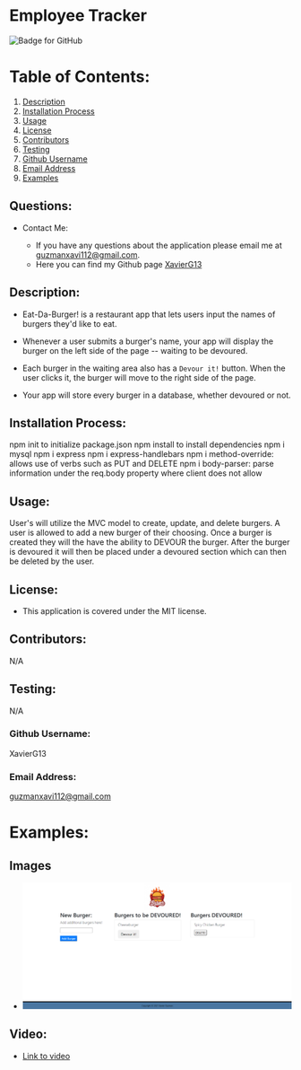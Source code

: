 # Employee Tracker
  ![Badge for GitHub](https://img.shields.io/static/v1?label=MIT&message=License&color=blue)

  # Table of Contents:

  1. [Description](#description)
  2. [Installation Process](#installation-process)
  3. [Usage](#usage)
  4. [License](#license)
  5. [Contributors](#contributors)
  6. [Testing](#testing)
  7. [Github Username](#github-username)
  8. [Email Address](#email-address)
  9. [Examples](#examples)

## Questions:
- Contact Me:

  - If you have any questions about the application please email me at guzmanxavi112@gmail.com.
  - Here you can find my Github page [XavierG13](https://github.com/XavierG13)

## Description:

* Eat-Da-Burger! is a restaurant app that lets users input the names of burgers they'd like to eat.

* Whenever a user submits a burger's name, your app will display the burger on the left side of the page -- waiting to be devoured.

* Each burger in the waiting area also has a `Devour it!` button. When the user clicks it, the burger will move to the right side of the page.

* Your app will store every burger in a database, whether devoured or not.

## Installation Process:
npm init to initialize package.json
npm install to install dependencies
npm i mysql
npm i express
npm i express-handlebars
npm i method-override: allows use of verbs such as PUT and DELETE
npm i body-parser: parse information under the req.body property where client does not allow

## Usage:
  User's will utilize the MVC model to create, update, and delete burgers. A user is allowed to add a new burger of their choosing. Once a burger is created they will the have the ability to DEVOUR the burger. After the burger is devoured it will then be placed under a devoured section which can then be deleted by the user.

## License:
  - This application is covered under the MIT license.
  
## Contributors:
  N/A

## Testing:
  N/A

### Github Username:
  XavierG13

### Email Address:
  guzmanxavi112@gmail.com

# Examples:

## Images
- ![Devour Da Burger](public/assets/img/devourdaburger.png)

## Video:
- [Link to video](https://drive.google.com/file/d/1DgeQDcA6lA3JUCOvQlwHGCvYcJ6utuhH/view)